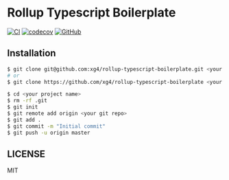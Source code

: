 # Rollup Typescript Boilerplate

[![CI](https://github.com/xg4/rollup-typescript-boilerplate/workflows/CI/badge.svg)](https://github.com/xg4/rollup-typescript-boilerplate/actions)
[![codecov](https://img.shields.io/codecov/c/github/xg4/rollup-typescript-boilerplate.svg)](https://codecov.io/gh/xg4/rollup-typescript-boilerplate)
[![GitHub](https://img.shields.io/github/license/xg4/rollup-typescript-boilerplate.svg)](https://github.com/xg4/rollup-typescript-boilerplate/blob/master/LICENSE)

## Installation

```bash
$ git clone git@github.com:xg4/rollup-typescript-boilerplate.git <your project name>
# or
$ git clone https://github.com/xg4/rollup-typescript-boilerplate <your project name>

$ cd <your project name>
$ rm -rf .git
$ git init
$ git remote add origin <your git repo>
$ git add .
$ git commit -m "Initial commit"
$ git push -u origin master
```

## LICENSE

MIT
